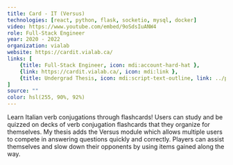 ```yaml
---
title: Card - IT (Versus)
technologies: [react, python, flask, socketio, mysql, docker]
video: https://www.youtube.com/embed/9oSdsIuANW4
role: Full-Stack Engineer
year: 2020 - 2022
organization: vialab
website: https://cardit.vialab.ca/
links: [
    {title: Full-Stack Engineer, icon: mdi:account-hard-hat },
    {link: https://cardit.vialab.ca/, icon: mdi:link },
    {title: Undergrad Thesis, icon: mdi:script-text-outline, link: ../public/pdfs/yam2022.pdf}
]
source: ""
color: hsl(255, 90%, 92%)
--- 
```


 Learn Italian verb conjugations through flashcards! Users can study and be quizzed on decks of verb conjugation flashcards that they organize for themselves. My thesis adds the Versus module which allows multiple users to compete in answering questions quickly and correctly. Players can assist themselves and slow down their opponents by using items gained along the way.